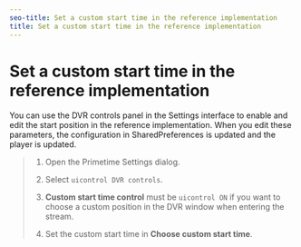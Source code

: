 ```yaml
---
seo-title: Set a custom start time in the reference implementation
title: Set a custom start time in the reference implementation
---
```


# Set a custom start time in the reference implementation

You can use the DVR controls panel in the Settings interface to enable and edit the start position in the reference implementation. When you edit these parameters, the configuration in SharedPreferences is updated and the player is updated.

>1. Open the Primetime Settings dialog.
>   
>1. Select `uicontrol DVR controls`.
>   
>   
>1. **Custom start time control** must be `uicontrol ON` if you want to choose a custom position in the DVR window when entering the stream.
>   
>1. Set the custom start time in **Choose custom start time**.
>   
>   
